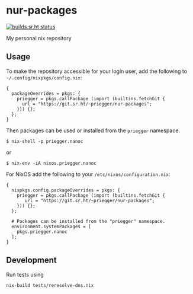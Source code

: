 # nur-packages
[![builds.sr.ht status](https://builds.sr.ht/~priegger/nur-packages/stable.yml.svg)](https://builds.sr.ht/~priegger/nur-packages/stable.yml?)

My personal nix repository

## Usage

To make the repository accessible for your login user, add the following to `~/.config/nixpkgs/config.nix`:

    {
      packageOverrides = pkgs: {
        priegger = pkgs.callPackage (import (builtins.fetchGit {
          url = "https://git.sr.ht/~priegger/nur-packages";
        })) {};
      };
    }

Then packages can be used or installed from the `priegger` namespace.

    $ nix-shell -p priegger.nanoc

or

    $ nix-env -iA nixos.priegger.nanoc

For NixOS add the following to your `/etc/nixos/configuration.nix`:

    {
      nixpkgs.config.packageOverrides = pkgs: {
        priegger = pkgs.callPackage (import (builtins.fetchGit {
           url = "https://git.sr.ht/~priegger/nur-packages";
        })) {};
      };

      # Packages can be installed from the "priegger" namespace.
      environment.systemPackages = [
        pkgs.priegger.nanoc
      ];
    }

## Development

Run tests using

	nix-build tests/reresolve-dns.nix
